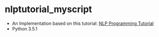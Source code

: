 # nlptutorial_myscript

* An Implementation based on this tutorial: [NLP Programming Tutorial](http://phontron.com/teaching.php)
* Python 3.5.1